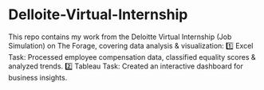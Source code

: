 # Delloite-Virtual-Internship
This repo contains my work from the Deloitte Virtual Internship (Job Simulation) on The Forage, covering data analysis &amp; visualization: 1️⃣ Excel Task: Processed employee compensation data, classified equality scores &amp; analyzed trends. 2️⃣ Tableau Task: Created an interactive dashboard for business insights. 
